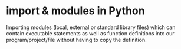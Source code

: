 # import & modules in Python

Importing modules (local, external or standard library files) which can contain executable statements as well as function definitions into our program/project/file without having to copy the definition.
